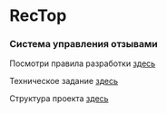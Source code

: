 # RecTop

### Система управления отзывами

Посмотри правила разработки [здесь](docs/git-workflow.md)

Техническое задание [здесь](docs/technical_requirements.md)

Структура проекта [здесь](docs/struct_project.md)
